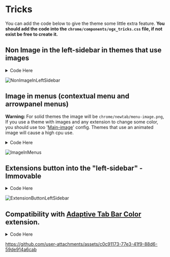 # Tricks

<p>You can add the code below to give the theme some little extra feature. <b>You should add the code into the <code>chrome/components/ogx_tricks.css</code> file, if not exist be free to create it.</b></p>

## Non Image in the left-sidebar in themes that use images
<details><summary>Code Here</summary>
    
```
/* Non Image in the left-sidebar in themes that use images */

:root:not([chromehidden~="toolbar"]):is([lwtheme-image]) #PersonalToolbar, 
:root:not([chromehidden~="toolbar"]):is([style*="--lwt-additional-images"]) #PersonalToolbar {
    background-image: none !important;
}
```

</details>

![NonImageInLeftSidebar](https://user-images.githubusercontent.com/22057609/228630330-a32dbd11-6800-4cb2-a402-4793cdfe805c.png)

## Image in menus (contextual menu and arrowpanel menus)

<p><b>Warning: </b>For solid themes the image will be <code>chrome/newtab/menu-image.png</code>, If you use a theme with images and any extension to change some color, you should use too '<a href="https://github.com/Godiesc/firefox-gx/tree/main/Extras/Main-Image">Main-image</a>' config. Themes that use an animated image will cause a high cpu use.</p>
<details><summary>Code Here</summary>
    
```
/* Image in menus */
  
    :root:not([style*="--lwt-additional-images"],[lwtheme-image]) :is(popupset, panelview, menupopup),
    :root:not([style*="--lwt-additional-images"],[lwtheme-image]):is([sizemode="maximized"]) #PanelUI-menu-button{
        --lwt-header-image: url("../newtab/menu-image.png") !important;
        --lwt-additional-images: var(--lwt-header-image) !important;
    }

    @media (prefers-color-scheme: dark){
        :root:is([style*="--lwt-additional-images"],[lwtheme-image]),
        :root:not([style*="--lwt-additional-images"],[lwtheme-image]){
            --arrowpanel-background: #101019d0 !important;
    }}

    @media (prefers-color-scheme: light){
        :root:is([style*="--lwt-additional-images"],[lwtheme-image]),
        :root:not([style*="--lwt-additional-images"],[lwtheme-image]){
            --arrowpanel-background: #f9f9f9d0 !important;
    }}

    .menupopup-arrowscrollbox, popupset, panelview, popupnotification, :not(scrollbox[part="scrollbox"]) slot,
    :root:not([chromehidden~="toolbar"]):is([sizemode="maximized"]) #PanelUI-menu-button[open]>.toolbarbutton-badge-stack,
    :root:not([chromehidden~="toolbar"]):is([sizemode="maximized"]) #PanelUI-menu-button[open]>stack::after{
        background-image: linear-gradient(var(--arrowpanel-background, transparent), var(--arrowpanel-background, transparent)), 
                          var(--lwt-additional-images,none), var(--lwt-header-image, none) !important;
        background-position: -1px -1px !important;
        background-repeat: repeat !important;
        background-size: auto 100vh !important;
        background-attachment: initial !important;
    }

    @media (-moz-platform: windows), (-moz-platform: linux) {
        :root:not([chromehidden~="toolbar"]):is([sizemode="maximized"]) #PanelUI-menu-button[open]>stack::after{
            background-color: var(--arrowpanel-background) !important;
            background-position: -23px -1px !important;
        }}

    @media (-moz-bool-pref:"firefoxgx.main-image") {
         @media (prefers-color-scheme: dark){
            :root:not([style*="--lwt-additional-images"],[lwtheme-image]) :is(popupset, panelview, menupopup),
            :root:not([style*="--lwt-additional-images"],[lwtheme-image]):is([sizemode="maximized"]) #PanelUI-menu-button{
                --lwt-header-image: url("../newtab/main-image-dark.png") !important;
                --lwt-additional-images: var(--lwt-header-image) !important;
             }}

        @media (prefers-color-scheme: light){
            :is(popupset, panelview, menupopup),
            :root:not([style*="--lwt-additional-images"],[lwtheme-image]):is([sizemode="maximized"]) #PanelUI-menu-button{
                --lwt-header-image: url("../newtab/main-image-light.png") !important;
                --lwt-additional-images: var(--lwt-header-image) !important;
             }}
        }
```
</details>

![ImageInMenus](https://user-images.githubusercontent.com/22057609/228356808-02b9cb92-ba4b-4769-a870-8b41b638c18f.png)

## Extensions button into the "left-sidebar" - Immovable
<details><summary>Code Here</summary>
    
```
/* Extensions button into the "left-sidebar" - Immovable */

:root:not([chromehidden~="toolbar"],[sizemode="fullscreen"]) #PersonalToolbar {
    --padding-top-left-sidebar: 146px !important;
}

@media (-moz-bool-pref:"firefoxgx.oneline") {
    :root:not([chromehidden~="toolbar"],[sizemode="fullscreen"]) #PersonalToolbar {
    --padding-top-left-sidebar: 182px !important;
}}

:root:not([chromehidden~="toolbar"], [sizemode="fullscreen"]) #unified-extensions-button {
    --toolbarbutton-hover-background: transparent !important;
    --toolbarbutton-active-background: transparent !important;
    position: fixed;
    display: flex;
    top: 76px !important;
    left: 0 !important;
    z-index: 3 !important;
    fill: var(--general-color) !important;
    width: calc(var(--uc-vertical-toolbar-width) - 1px) !important;
}

:root:not([chromehidden~="toolbar"], [sizemode="fullscreen"]) #unified-extensions-button:not(:active,[open]):hover .toolbarbutton-icon{
  transform: scale(1.2) !important;
  transition-duration: 200ms !important;
}

:root:not([chromehidden~="toolbar"], [sizemode="fullscreen"]) #unified-extensions-button:is([open])  {
    transform: scale(1.0) !important;
}
```
</details>

![ExtensionButtonLeftSidebar](https://user-images.githubusercontent.com/22057609/232178144-499c9c9b-995d-4e9d-9f2b-1356aa34fd84.png)

## Compatibility with [Adaptive Tab Bar Color](https://addons.mozilla.org/en-US/firefox/addon/adaptive-tab-bar-colour/) extension.
<details><summary>Code Here</summary>
    
```
/* New Accent color */

:root {
  --my-new-accent-color: lch(from var(--lwt-frame) calc(l + 50) c h) !important;
  --lwt-toolbarbutton-icon-fill-attention: var(--my-new-accent-color) !important;
}

/* Reset global variables */

:root,
:root[lwtheme],
:root:not([lwtheme]){
  --lwt-frame: var(--arrowpanel-background) !important;
  --lwt-selected-tab-background-color: var(--lwt-accent-color) !important;
  --toolbarbutton-hover-personal: color-mix(in srgb, var(--general-color) 25%, transparent) !important;
}

/* We set the new color directly to the tabs-bar & menu-bar */

#TabsToolbar, #toolbar-menubar{
  background-color: var(--lwt-frame) !important;
}
```
</details>

https://github.com/user-attachments/assets/c0c91173-77e3-41f9-88d6-59de914a6cab
